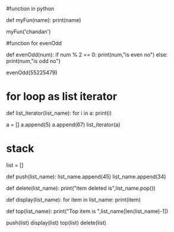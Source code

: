 #function in python

def myFun(name):
    print(name)
    
myFun('chandan')

#function for evenOdd

def evenOdd(num):
    if num % 2 == 0:
        print(num,"is even no")
    else:
        print(num,"is odd no")
    
evenOdd(55225479)

# for loop as list iterator
def list_iterator(list_name):
    for i in a:
        print(i)


a = []
a.append(5)
a.append(67)
list_iterator(a)
    
# stack

list = []

def push(list_name):
    list_name.append(45)
    list_name.append(34)
    
def delete(list_name):
    print("item deleted is",list_name.pop())

def display(list_name):
    for item in list_name:
        print(item)
    
def top(list_name):
    print("Top item is ",list_name[len(list_name)-1])
    
push(list)
display(list)
top(list)
delete(list)
